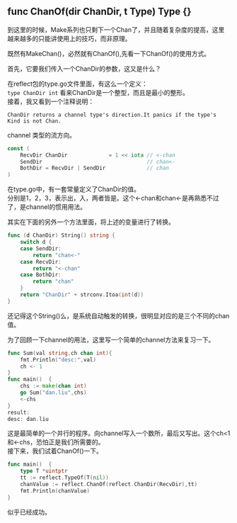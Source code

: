 ## func ChanOf(dir ChanDir, t Type) Type {}

到这里的时候，Make系列也只剩下一个Chan了，并且随着复杂度的提高，这里越来越多的只能讲使用上的技巧，而非原理。 

既然有MakeChan()，必然就有ChanOf(),先看一下ChanOf()的使用方式。  

首先，它要我们传入一个ChanDir的参数，这又是什么？  

在reflect包的type.go文件里面，有这么一个定义：  
`type ChanDir int`
看来ChanDir是一个整型，而且是最小的整形。  
接着，我又看到一个注释说明：  
```
ChanDir returns a channel type's direction.It panics if the type's Kind is not Chan.
```
channel 类型的流方向。  

```go
const (
	RecvDir ChanDir             = 1 << iota // <-chan
	SendDir                                 // chan<-
	BothDir = RecvDir | SendDir             // chan
)
```
在type.go中，有一套常量定义了ChanDir的值。  
分别是1，2，3，表示出，入，两者皆是。这个<-chan和chan<-是再熟悉不过了，是channel的惯用用法。  

其实在下面的另外一个方法里面，将上述的变量进行了转换。  
```go
func (d ChanDir) String() string {
	switch d {
	case SendDir:
		return "chan<-"
	case RecvDir:
		return "<-chan"
	case BothDir:
		return "chan"
	}
	return "ChanDir" + strconv.Itoa(int(d))
}
```
还记得这个String()么，是系统自动触发的转换，很明显对应的是三个不同的chan值。  

为了回顾一下channel的用法，这里写一个简单的channel方法来复习一下。  

```go
func Sum(val string,ch chan int){
	fmt.Println("desc:",val)
	ch <- 1
}
func main()  {
	chs := make(chan int)
	go Sum("dan.liu",chs)
	<-chs
}
result:
desc: dan.liu
```
这是最简单的一个并行的程序。向channel写入一个数所，最后又写出。这个ch<1和<-chs，恐怕正是我们所需要的。  
接下来，我们试着ChanOf()一下。  

```go
func main()  {
	type T *uintptr
	tt := reflect.TypeOf(T(nil))
	chanValue := reflect.ChanOf(reflect.ChanDir(RecvDir),tt)
	fmt.Println(chanValue)
}
```
似乎已经成功。
